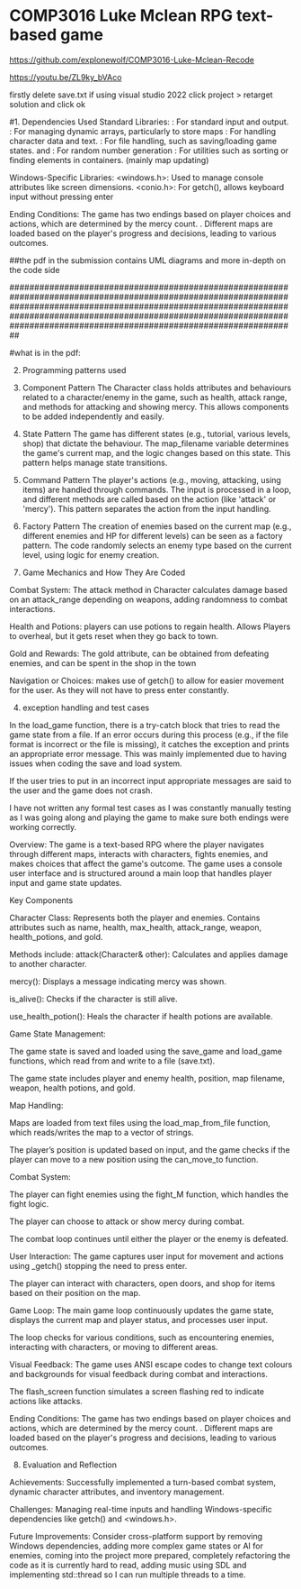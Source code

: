 # COMP3016 Luke Mclean RPG text-based game
https://github.com/explonewolf/COMP3016-Luke-Mclean-Recode

https://youtu.be/ZL9ky_bVAco


firstly delete save.txt
if using visual studio 2022 click project > retarget solution and click ok

#1. Dependencies Used
Standard Libraries:
<iostream>: For standard input and output.
<vector>: For managing dynamic arrays, particularly to store maps
<string>: For handling character data and text.
<fstream>: For file handling, such as saving/loading game states.
<cstdlib> and <ctime>: For random number generation
<algorithm>: For utilities such as sorting or finding elements in containers. (mainly map updating)

Windows-Specific Libraries:
<windows.h>: Used to manage console attributes like screen dimensions.
<conio.h>: For getch(), allows keyboard input without pressing enter



Ending Conditions:
The game has two endings based on player choices and actions, which are determined by the mercy count.
.
Different maps are loaded based on the player's progress and decisions, leading to various outcomes.



##the pdf in the submission contains UML diagrams and more in-depth on the code side 




















##########################################################################################################################################################################################################################################################################################


#what is in the pdf:






2. Programming patterns used


1. Component Pattern
The Character class holds attributes and behaviours related to a character/enemy in the game, such as health, attack range, and methods for attacking and showing mercy. This allows components to be added independently and easily. 

2. State Pattern
The game has different states (e.g., tutorial, various levels, shop) that dictate the behaviour. The map_filename variable determines the game's current map, and the logic changes based on this state. This pattern helps manage state transitions.

3. Command Pattern
The player's actions (e.g., moving, attacking, using items) are handled through commands. The input is processed in a loop, and different methods are called based on the action (like 'attack' or 'mercy'). This pattern separates the action from the input handling.


4. Factory Pattern
The creation of enemies based on the current map (e.g., different enemies and HP for different levels) can be seen as a factory pattern. The code randomly selects an enemy type based on the current level, using logic for enemy creation.










3. Game Mechanics and How They Are Coded

Combat System: The attack method in Character calculates damage based on an attack_range depending on weapons, adding randomness to combat interactions.

Health and Potions: players can use potions to regain health. Allows Players to overheal, but it gets reset when they go back to town.

Gold and Rewards: The gold attribute, can be obtained from defeating enemies, and can be spent in the shop in the town


Navigation or Choices: makes use of getch() to allow for easier movement for the user. As they will not have to press enter constantly. 


4. exception handling and test cases

 In the load_game function, there is a try-catch block that tries to read the game state from a file. If an error occurs during this process (e.g., if the file format is incorrect or the file is missing), it catches the exception and prints an appropriate error message. This was mainly implemented due to having issues when coding the save and load system.

If the user tries to put in an incorrect input appropriate messages are said to the user and the game does not crash. 

I have not written any formal test cases as I was constantly manually testing as I was going along and playing the game to make sure both endings were working correctly. 














Overview:
The game is a text-based RPG where the player navigates through different maps, interacts with characters, fights enemies, and makes choices that affect the game's outcome. The game uses a console user interface and is structured around a main loop that handles player input and game state updates.

Key Components

Character Class:
Represents both the player and enemies.
Contains attributes such as name, health, max_health, attack_range, weapon, health_potions, and gold.

Methods include:
attack(Character& other): Calculates and applies damage to another character.

mercy(): Displays a message indicating mercy was shown.

is_alive(): Checks if the character is still alive.

use_health_potion(): Heals the character if health potions are available.

Game State Management:

The game state is saved and loaded using the save_game and load_game functions, which read from and write to a file (save.txt).

The game state includes player and enemy health, position, map filename, weapon, health potions, and gold.

Map Handling:

Maps are loaded from text files using the load_map_from_file function, which reads/writes the map to a vector of strings.

The player’s position is updated based on input, and the game checks if the player can move to a new position using the can_move_to function.


Combat System:

The player can fight enemies using the fight_M function, which handles the fight logic.

The player can choose to attack or show mercy during combat.

The combat loop continues until either the player or the enemy is defeated.


User Interaction:
The game captures user input for movement and actions using _getch() stopping the need to press enter.

The player can interact with characters, open doors, and shop for items based on their position on the map.

Game Loop:
The main game loop continuously updates the game state, displays the current map and player status, and processes user input.

The loop checks for various conditions, such as encountering enemies, interacting with characters, or moving to different areas.

Visual Feedback:
The game uses ANSI escape codes to change text colours and backgrounds for visual feedback during combat and interactions.

The flash_screen function simulates a screen flashing red to indicate actions like attacks.

Ending Conditions:
The game has two endings based on player choices and actions, which are determined by the mercy count.
.
Different maps are loaded based on the player's progress and decisions, leading to various outcomes.


8. Evaluation and Reflection

Achievements: Successfully implemented a turn-based combat system, dynamic character attributes, and inventory management.

Challenges: Managing real-time inputs and handling Windows-specific dependencies like getch() and <windows.h>.

Future Improvements: Consider cross-platform support by removing Windows dependencies, adding more complex game states or AI for enemies, coming into the project more prepared, completely refactoring the code as it is currently hard to read, adding music using SDL  and implementing std::thread so I can run multiple threads to a time.  























